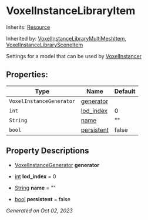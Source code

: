 # VoxelInstanceLibraryItem

Inherits: [Resource](https://docs.godotengine.org/en/stable/classes/class_resource.html)

Inherited by: [VoxelInstanceLibraryMultiMeshItem](VoxelInstanceLibraryMultiMeshItem.md), [VoxelInstanceLibrarySceneItem](VoxelInstanceLibrarySceneItem.md)

Settings for a model that can be used by [VoxelInstancer](VoxelInstancer.md)

## Properties: 


Type                      | Name                         | Default 
------------------------- | ---------------------------- | --------
`VoxelInstanceGenerator`  | [generator](#i_generator)    |         
`int`                     | [lod_index](#i_lod_index)    | 0       
`String`                  | [name](#i_name)              | ""      
`bool`                    | [persistent](#i_persistent)  | false   
<p></p>

## Property Descriptions

- [VoxelInstanceGenerator](VoxelInstanceGenerator.md)<span id="i_generator"></span> **generator**


- [int](https://docs.godotengine.org/en/stable/classes/class_int.html)<span id="i_lod_index"></span> **lod_index** = 0


- [String](https://docs.godotengine.org/en/stable/classes/class_string.html)<span id="i_name"></span> **name** = ""


- [bool](https://docs.godotengine.org/en/stable/classes/class_bool.html)<span id="i_persistent"></span> **persistent** = false


_Generated on Oct 02, 2023_
